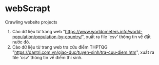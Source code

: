# webScrapt
Crawling website projects
1. Cào dữ liệu từ trang web "https://www.worldometers.info/world-population/population-by-country/", xuất ra file 'csv' thông tin về đất nước đó.
2. Cào dữ liệu từ trang web tra cứu điểm THPTQG "https://dantri.com.vn/giao-duc/tuyen-sinh/tra-cuu-diem.htm", xuất ra file 'csv' thông tin về điểm thí sinh.
